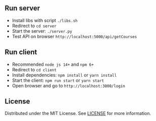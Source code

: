 ## Run server

- Install libs with script `./libs.sh`
- Redirect to `cd server`
- Start the server: `./server.py`
- Test API on browser `http://localhost:5000/api/getCourses`

## Run client

- Recommended `node js 14+` and `npm 6+`
- Redirect to `cd client`
- Install dependencies: `npm install` or `yarn install`
- Start the client: `npm run start` or `yarn start`
- Open browser and go to `http://localhost:3000/login`

## License

Distributed under the MIT License. See [LICENSE](https://github.com/minimal-ui-kit/minimal.free/blob/main/LICENSE.md) for more information.
